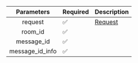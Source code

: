 |   Parameters    | Required           | Description           |
|:---------------:|--------------------|-----------------------|
|     request     | :white_check_mark: | [Request](Request.md) |
|     room_id     | :white_check_mark: |                       |
|   message_id    | :white_check_mark: |                       |
| message_id_info | :white_check_mark: |                       |